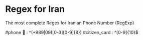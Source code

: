 # Regex for Iran
The most complete Regex for Iranian Phone Number (RegExp)


#phone :iphone: : ^(\+989|09)[0-3][0-9]{8})
#citizen_card : ^[0-9]{10}$
